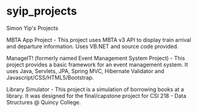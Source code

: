 # syip_projects
Simon Yip's Projects

MBTA App Project - This project uses MBTA v3 API to display train arrival and departure information. Uses VB.NET and source code provided.

ManageIT! (formerly named Event Management System Project) - This project provides a basic framework for an event management system.
It uses Java, Servlets, JPA, Spring MVC, Hibernate Validator and Javascript/CSS/HTML5/Bootstrap.

Library Simulator - This project is a simulation of borrowing books at a library. It was designed for the final/capstone project for CSI 218 - Data Structures @ Quincy College.
